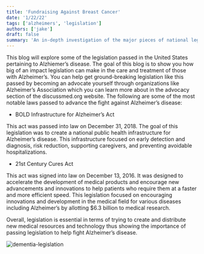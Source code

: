 ```yaml
---
title: 'Fundraising Against Breast Cancer'
date: '1/22/22'
tags: ['alzheimers', 'legislation']
authors: ['jake']
draft: false
summary: 'An in-depth investigation of the major pieces of national legislation that have greatly impacted the fight against Alzheimer's disease.'
---
```

This blog will explore some of the legislation passed in the United States pertaining to Alzhiemer’s disease. The goal of this blog is to show you how big of an impact legislation can make in the care and treatment of those with Alzheimer’s. You can help get ground-breaking legislation like this passed by becoming an advocate yourself through organizations like Alzheimer’s Association which you can learn more about in the advocacy section of the discussmed.org website. The following are some of the most notable laws passed to advance the fight against Alzheimer’s disease:

-   BOLD Infrastructure for Alzheimer’s Act
    

This act was passed into law on December 31, 2018. The goal of this legislation was to create a national public health infrastructure for Alzheimer’s disease. This infrastructure focused on early detection and diagnosis, risk reduction, supporting caregivers, and preventing avoidable hospitalizations.

-   21st Century Cures Act
    

This act was signed into law on December 13, 2016. It was designed to accelerate the development of medical products and encourage new advancements and innovations to help patients who require them at a faster and more efficient speed. This legislation focused on encouraging innovations and development in the medical field for various diseases including Alzheimer’s by allotting $6.3 billion to medical research. 

Overall, legislation is essential in terms of trying to create and distribute new medical resources and technology thus showing the importance of passing legislation to help fight Alzheimer’s disease.

![dementia-legislation](http://image.slideserve.com/246601/legislation-relevant-to-people-suffering-with-dementia-and-their-carers-n.jpg)


